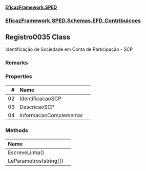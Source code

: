 #### [EficazFramework.SPED](EficazFrameworkSPED.md 'EficazFramework SPED')
### [EficazFramework.SPED.Schemas.EFD_Contribuicoes](EficazFramework.SPED.Schemas.EFD_Contribuicoes.md 'EficazFramework.SPED.Schemas.EFD_Contribuicoes')

## Registro0035 Class

Identificação de Sociedade em Conta de Participação - SCP

### Remarks
### Properties

| # | Name | |
| ---: | :--- | :--- |
| 02 | IdentificacaoSCP |  |
| 03 | DescricaoSCP |  |
| 04 | InformacaoComplementar |  |
### Methods

| Name | |
| :--- | :--- |
| EscreveLinha() |  |
| LeParametros(string[]) |  |
